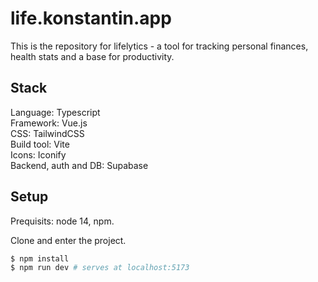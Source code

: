 # life.konstantin.app

This is the repository for lifelytics - a tool for tracking personal finances, health stats and a base for productivity.

## Stack

Language: Typescript  
Framework: Vue.js  
CSS: TailwindCSS  
Build tool: Vite  
Icons: Iconify  
Backend, auth and DB: Supabase

## Setup

Prequisits: node 14, npm.

Clone and enter the project.

```bash
$ npm install
$ npm run dev # serves at localhost:5173
```
